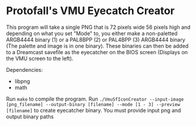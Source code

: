 # Protofall's VMU Eyecatch Creator

This program will take a single PNG that is 72 pixels wide 56 pixels high and depending on what you set "Mode" to, you either make a non-paletted ARGB4444 binary (1) or a PAL8BPP (2) or PAL4BPP (3) ARGB4444 binary (The palette and image is in one binary). These binaries can then be added to a Dreamcast savefile as the eyecatcher on the BIOS screen (Displays on the VMU screen to the left).

Dependencies:

+ libpng
+ math

Run `make` to compile the program.
Run `./VmuSfIconCreator --input-image [png_filename] --output-binary [filename] --mode [1 - 3] --preview [filename]` to create eyecatcher binary. You must provide input png and output binary paths


